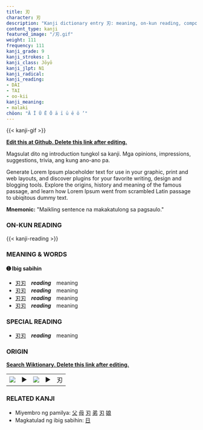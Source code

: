```yaml
---
title: 刃
character: 刃
description: "Kanji dictionary entry 刃: meaning, on-kun reading, compounds, origin, related kanji"
content_type: kanji
featured_image: "/刃.gif"
weight: 111
frequency: 111
kanji_grade: 9
kanji_strokes: 1
kanji_class: Jōyō
kanji_jlpt: N1
kanji_radical: 
kanji_reading: 
- DAI
- TAI
- oo-kii
kanji_meaning:
- malaki
chōon: "Ā Ī Ū Ē Ō ā ī ū ē ō ’"
---
```

[//]: # (Don't edit the line below. Kanji animated GIF code is automatically generated.)
{{< kanji-gif >}}

[//]: # (Edit below this line.)

**[Edit this at Github. Delete this link after editing.](https://github.com/tim0g/tim/tree/main/content/kanji/刃/index.md)**

Magsulat dito ng introduction tungkol sa kanji. Mga opinions, impressions, suggestions, trivia, ang kung ano-ano pa.

Generate Lorem Ipsum placeholder text for use in your graphic, print and web layouts, and discover plugins for your favorite writing, design and blogging tools. Explore the origins, history and meaning of the famous passage, and learn how Lorem Ipsum went from scrambled Latin passage to ubiqitous dummy text.
 
**Mnemonic:** "Maikling sentence na makakatulong sa pagsaulo."

### ON-KUN READING

[//]: # (Don't edit the line below. ON-KUN READING code is automatically generated.)
{{< kanji-reading >}}

### MEANING & WORDS

#### ➊ **Ibig sabihin**
  - [刃](../刃)[刃](../刃)　***reading***　meaning
  - [刃](../刃)[刃](../刃)　***reading***　meaning
  - [刃](../刃)[刃](../刃)　***reading***　meaning
  - [刃](../刃)[刃](../刃)　***reading***　meaning

### SPECIAL READING
  - [刃](../刃)[刃](../刃)　***reading***　meaning

### ORIGIN

**[Search Wiktionary. Delete this link after editing.](https://wiktionary.org/wiki/刃)**
<table class="kanji-table"><tr><td>
<img src="60px-刃-bronze.svg.png">
</td><td>▶</td><td>
<img src="60px-刃-oracle.svg.png">
</td><td>▶</td>
<td class="kanji-origin">刃</td>
</tr></table>

### RELATED KANJI
- Miyembro ng pamilya: [父](../父) [母](../母) [刃](../刃) [弟](../弟) [刃](../刃) [娘](../娘)
- Magkatulad ng ibig sabihin: [日](../日)
